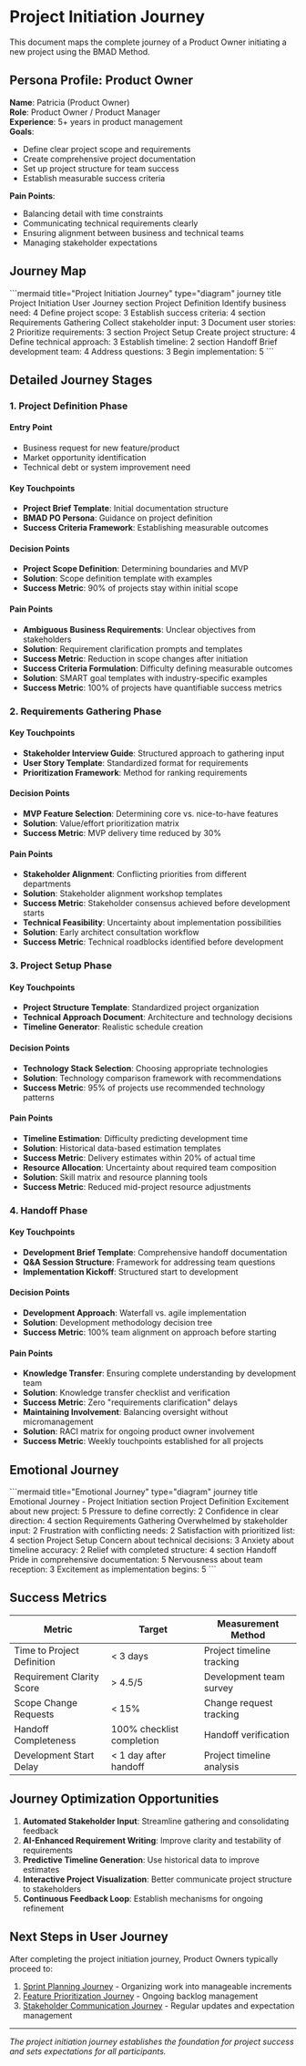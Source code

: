 ﻿# Project Initiation Journey

This document maps the complete journey of a Product Owner initiating a new project using the BMAD Method.

## Persona Profile: Product Owner

**Name**: Patricia (Product Owner)  
**Role**: Product Owner / Product Manager  
**Experience**: 5+ years in product management  
**Goals**:
- Define clear project scope and requirements
- Create comprehensive project documentation
- Set up project structure for team success
- Establish measurable success criteria

**Pain Points**:
- Balancing detail with time constraints
- Communicating technical requirements clearly
- Ensuring alignment between business and technical teams
- Managing stakeholder expectations

## Journey Map

\```mermaid title="Project Initiation Journey" type="diagram"
journey
    title Project Initiation User Journey
    section Project Definition
      Identify business need: 4
      Define project scope: 3
      Establish success criteria: 4
    section Requirements Gathering
      Collect stakeholder input: 3
      Document user stories: 2
      Prioritize requirements: 3
    section Project Setup
      Create project structure: 4
      Define technical approach: 3
      Establish timeline: 2
    section Handoff
      Brief development team: 4
      Address questions: 3
      Begin implementation: 5
\```

## Detailed Journey Stages

### 1. Project Definition Phase

#### Entry Point
- Business request for new feature/product
- Market opportunity identification
- Technical debt or system improvement need

#### Key Touchpoints
- **Project Brief Template**: Initial documentation structure
- **BMAD PO Persona**: Guidance on project definition
- **Success Criteria Framework**: Establishing measurable outcomes

#### Decision Points
-  **Project Scope Definition**: Determining boundaries and MVP
  - **Solution**: Scope definition template with examples
  - **Success Metric**: 90% of projects stay within initial scope

#### Pain Points
-  **Ambiguous Business Requirements**: Unclear objectives from stakeholders
  - **Solution**: Requirement clarification prompts and templates
  - **Success Metric**: Reduction in scope changes after initiation
-  **Success Criteria Formulation**: Difficulty defining measurable outcomes
  - **Solution**: SMART goal templates with industry-specific examples
  - **Success Metric**: 100% of projects have quantifiable success metrics

### 2. Requirements Gathering Phase

#### Key Touchpoints
- **Stakeholder Interview Guide**: Structured approach to gathering input
- **User Story Template**: Standardized format for requirements
- **Prioritization Framework**: Method for ranking requirements

#### Decision Points
-  **MVP Feature Selection**: Determining core vs. nice-to-have features
  - **Solution**: Value/effort prioritization matrix
  - **Success Metric**: MVP delivery time reduced by 30%

#### Pain Points
-  **Stakeholder Alignment**: Conflicting priorities from different departments
  - **Solution**: Stakeholder alignment workshop templates
  - **Success Metric**: Stakeholder consensus achieved before development starts
-  **Technical Feasibility**: Uncertainty about implementation possibilities
  - **Solution**: Early architect consultation workflow
  - **Success Metric**: Technical roadblocks identified before development

### 3. Project Setup Phase

#### Key Touchpoints
- **Project Structure Template**: Standardized project organization
- **Technical Approach Document**: Architecture and technology decisions
- **Timeline Generator**: Realistic schedule creation

#### Decision Points
-  **Technology Stack Selection**: Choosing appropriate technologies
  - **Solution**: Technology comparison framework with recommendations
  - **Success Metric**: 95% of projects use recommended technology patterns

#### Pain Points
-  **Timeline Estimation**: Difficulty predicting development time
  - **Solution**: Historical data-based estimation templates
  - **Success Metric**: Delivery estimates within 20% of actual time
-  **Resource Allocation**: Uncertainty about required team composition
  - **Solution**: Skill matrix and resource planning tools
  - **Success Metric**: Reduced mid-project resource adjustments

### 4. Handoff Phase

#### Key Touchpoints
- **Development Brief Template**: Comprehensive handoff documentation
- **Q&A Session Structure**: Framework for addressing team questions
- **Implementation Kickoff**: Structured start to development

#### Decision Points
-  **Development Approach**: Waterfall vs. agile implementation
  - **Solution**: Development methodology decision tree
  - **Success Metric**: 100% team alignment on approach before starting

#### Pain Points
-  **Knowledge Transfer**: Ensuring complete understanding by development team
  - **Solution**: Knowledge transfer checklist and verification
  - **Success Metric**: Zero "requirements clarification" delays
-  **Maintaining Involvement**: Balancing oversight without micromanagement
  - **Solution**: RACI matrix for ongoing product owner involvement
  - **Success Metric**: Weekly touchpoints established for all projects

## Emotional Journey

\```mermaid title="Emotional Journey" type="diagram"
journey
    title Emotional Journey - Project Initiation
    section Project Definition
      Excitement about new project: 5
      Pressure to define correctly: 2
      Confidence in clear direction: 4
    section Requirements Gathering
      Overwhelmed by stakeholder input: 2
      Frustration with conflicting needs: 2
      Satisfaction with prioritized list: 4
    section Project Setup
      Concern about technical decisions: 3
      Anxiety about timeline accuracy: 2
      Relief with completed structure: 4
    section Handoff
      Pride in comprehensive documentation: 5
      Nervousness about team reception: 3
      Excitement as implementation begins: 5
\```

## Success Metrics

| Metric | Target | Measurement Method |
|--------|--------|-------------------|
| Time to Project Definition | < 3 days | Project timeline tracking |
| Requirement Clarity Score | > 4.5/5 | Development team survey |
| Scope Change Requests | < 15% | Change request tracking |
| Handoff Completeness | 100% checklist completion | Handoff verification |
| Development Start Delay | < 1 day after handoff | Project timeline analysis |

## Journey Optimization Opportunities

1. **Automated Stakeholder Input**: Streamline gathering and consolidating feedback
2. **AI-Enhanced Requirement Writing**: Improve clarity and testability of requirements
3. **Predictive Timeline Generation**: Use historical data to improve estimates
4. **Interactive Project Visualization**: Better communicate project structure to stakeholders
5. **Continuous Feedback Loop**: Establish mechanisms for ongoing refinement

## Next Steps in User Journey

After completing the project initiation journey, Product Owners typically proceed to:

1. [Sprint Planning Journey](sprint-planning.md) - Organizing work into manageable increments
2. [Feature Prioritization Journey](feature-prioritization.md) - Ongoing backlog management
3. [Stakeholder Communication Journey](stakeholder-communication.md) - Regular updates and expectation management

---

*The project initiation journey establishes the foundation for project success and sets expectations for all participants.*
